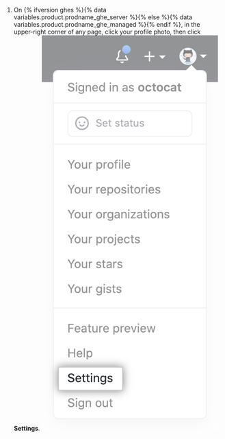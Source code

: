 1. On {% ifversion ghes %}{% data variables.product.prodname_ghe_server %}{% else %}{% data variables.product.prodname_ghe_managed %}{% endif %}, in the upper-right corner of any page, click your profile photo, then click **Settings**. ![用户栏中的 Settings 图标](/assets/images/help/settings/userbar-account-settings.png)
